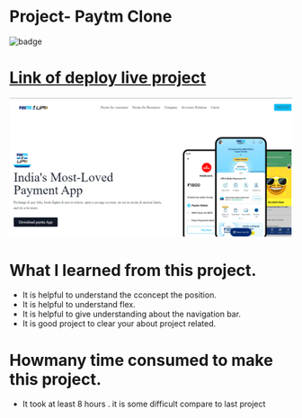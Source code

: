 # Project- Paytm Clone

![badge](https://img.shields.io/badge/Project---Paytm%20Clone-yellow)

# [Link of deploy live project](https://paytmclonepage.netlify.app/)

![LCO](./landingpage.png)

# What I learned from this project.

- It is helpful to understand the cconcept the position.
- It is helpful to understand flex.
- It is helpful to give understanding about the navigation bar.
- It is good project to clear your about project related.

# Howmany time consumed to make this project.

- It took at least 8 hours . it is some difficult compare to last project